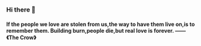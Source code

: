 ### Hi there 👋

<!--
**diegonava6rsj0d/diegonava6rsj0d** is a ✨ _special_ ✨ repository because its `README.md` (this file) appears on your GitHub profile.

Here are some ideas to get you started:

- 🔭 I’m currently working on ...
- 🌱 I’m currently learning ...
- 👯 I’m looking to collaborate on ...
- 🤔 I’m looking for help with ...
- 💬 Ask me about ...
- 📫 How to reach me: ...
- 😄 Pronouns: ...
- ⚡ Fun fact: ...
-->
#### If the people we love are stolen from us,the way to have them live on,is to remember them. Building burn,people die,but real love is forever. ——《The Crow》
